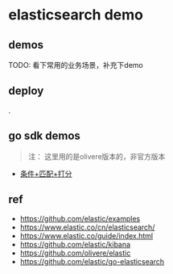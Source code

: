 # elasticsearch demo

## demos

TODO:
    看下常用的业务场景，补充下demo

## deploy

.

## go sdk demos
> 注： 这里用的是olivere版本的，非官方版本

* [条件+匹配+打分](./go_sdk_demo/cond2match2score.go)

## ref

* https://github.com/elastic/examples
* https://www.elastic.co/cn/elasticsearch/
* https://www.elastic.co/guide/index.html
* https://github.com/elastic/kibana
* https://github.com/olivere/elastic
* https://github.com/elastic/go-elasticsearch
